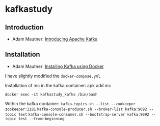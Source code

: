 # kafkastudy

## Introduction
- Adam Mautner: [Introducing Apache Kafka](https://imarcats.wordpress.com/2019/02/13/introducing-apache-kafka/)

## Installation
- Adam Mautner: [Installing Kafka using Docker](https://imarcats.wordpress.com/2019/02/13/installing-kafka-using-docker/)

I have slightly modified the `docker-compose.yml`.

Installation of mc in the kafka container: apk add mc

`docker exec -it kafkastudy_kafka /bin/bash`

Within the kafka container:
`kafka-topics.sh --list --zookeeper zookeeper:2181`
`kafka-console-producer.sh --broker-list kafka:9092 --topic test`
`kafka-console-consumer.sh --bootstrap-server kafka:9092 --topic test --from-beginning`
